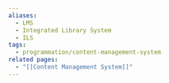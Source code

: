 ```yaml
---
aliases:
  - LMS
  - Integrated Library System
  - ILS
tags:
  - programmation/content-management-system
related pages:
  - "[[Content Management System]]"
---
```

